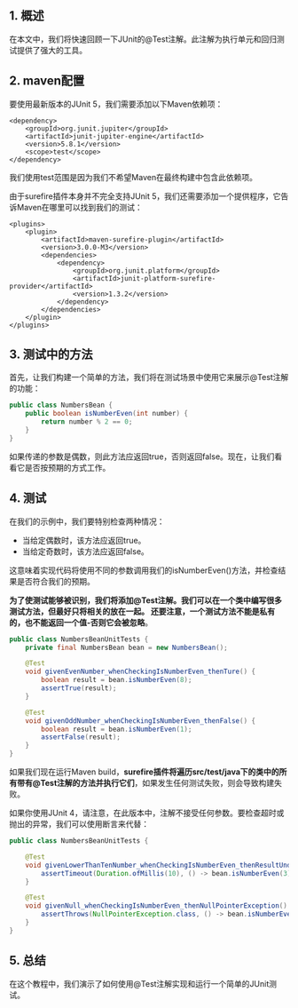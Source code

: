 ## 1. 概述

在本文中，我们将快速回顾一下JUnit的@Test注解。此注解为执行单元和回归测试提供了强大的工具。

## 2. maven配置

要使用最新版本的JUnit 5，我们需要添加以下Maven依赖项：

```
<dependency>
    <groupId>org.junit.jupiter</groupId>
    <artifactId>junit-jupiter-engine</artifactId>
    <version>5.8.1</version>
    <scope>test</scope>
</dependency>
```

我们使用test范围是因为我们不希望Maven在最终构建中包含此依赖项。

由于surefire插件本身并不完全支持JUnit 5，我们还需要添加一个提供程序，它告诉Maven在哪里可以找到我们的测试：

```
<plugins>
    <plugin>
        <artifactId>maven-surefire-plugin</artifactId>
        <version>3.0.0-M3</version>
        <dependencies>
            <dependency>
                <groupId>org.junit.platform</groupId>
                <artifactId>junit-platform-surefire-provider</artifactId>
                <version>1.3.2</version>
            </dependency>
        </dependencies>
    </plugin>
</plugins>
```

## 3. 测试中的方法

首先，让我们构建一个简单的方法，我们将在测试场景中使用它来展示@Test注解的功能：

```java
public class NumbersBean {
    public boolean isNumberEven(int number) {
        return number % 2 == 0;
    }
}
```

如果传递的参数是偶数，则此方法应返回true，否则返回false。现在，让我们看看它是否按预期的方式工作。

## 4. 测试

在我们的示例中，我们要特别检查两种情况：

+ 当给定偶数时，该方法应返回true。
+ 当给定奇数时，该方法应返回false。

这意味着实现代码将使用不同的参数调用我们的isNumberEven()方法，并检查结果是否符合我们的预期。

**为了使测试能够被识别，我们将添加@Test注解。我们可以在一个类中编写很多测试方法，但最好只将相关的放在一起。
还要注意，一个测试方法不能是私有的，也不能返回一个值-否则它会被忽略**。

```java
public class NumbersBeanUnitTests {
    private final NumbersBean bean = new NumbersBean();

    @Test
    void givenEvenNumber_whenCheckingIsNumberEven_thenTure() {
        boolean result = bean.isNumberEven(8);
        assertTrue(result);
    }

    @Test
    void givenOddNumber_whenCheckingIsNumberEven_thenFalse() {
        boolean result = bean.isNumberEven(1);
        assertFalse(result);
    }
}
```

如果我们现在运行Maven build，**surefire插件将遍历src/test/java下的类中的所有带有@Test注解的方法并执行它们**，如果发生任何测试失败，则会导致构建失败。

如果你使用JUnit 4，请注意，在此版本中，注解不接受任何参数。要检查超时或抛出的异常，我们可以使用断言来代替：

```java
public class NumbersBeanUnitTests {

    @Test
    void givenLowerThanTenNumber_whenCheckingIsNumberEven_thenResultUnderTenMillis() {
        assertTimeout(Duration.ofMillis(10), () -> bean.isNumberEven(3));
    }

    @Test
    void givenNull_whenCheckingIsNumberEven_thenNullPointerException() {
        assertThrows(NullPointerException.class, () -> bean.isNumberEven(null));
    }
}
```

## 5. 总结

在这个教程中，我们演示了如何使用@Test注解实现和运行一个简单的JUnit测试。